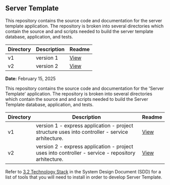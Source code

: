 ## Server Template

This repository contains the source code and documentation for the server template application. The repository is broken into several directories which contain the source and and scripts needed to build the server template database, application, and tests.

|Directory|Description|Readme|
|---|---|---|
|v1| version 1|[View](app/v1/README.MD)|
|v2| version 2|[View](app/v2/README.MD)|

**Date:** February 15, 2025


This repository contains the source code and documentation for the 'Server Template' application. The repository is broken into several directories which contain the source and and scripts needed to build the Server Template database, application, and tests.

|Directory|Description|Readme|
|---|---|---|
|v1|version 1 - express application - project structure uses into controller - service arhitecture. |[View](app/v1/README.MD)|
|v2|version 2 - express application - project uses into controller - service - repository arhitecture. |[View](app/v2/README.MD)|


Refer to [3.2 Technology Stack](Design/README.md#32-technology-stack) in the System Design Document (SDD) for a list of tools that you will need to install in order to develop Server Template.


